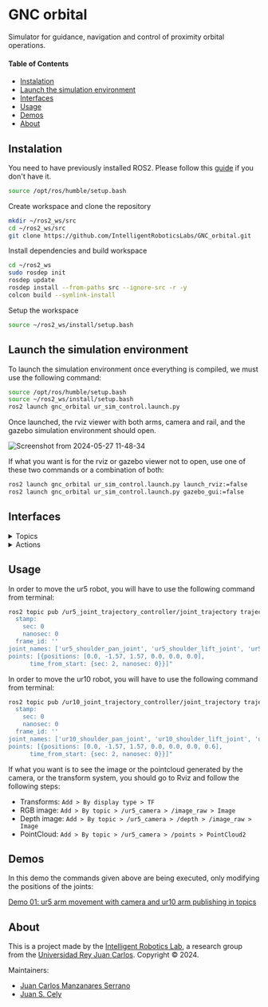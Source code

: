 # GNC orbital

Simulator for guidance, navigation and control of proximity orbital operations.

#### Table of Contents

- [Instalation](#instalation)
- [Launch the simulation environment](#launch-the-simulation-environment)
- [Interfaces](#interfaces)
- [Usage](#usage)
- [Demos](#demos)
- [About](#about)

## Instalation

You need to have previously installed ROS2. Please follow this [guide](https://docs.ros.org/en/humble/Installation.html) if you don't have it.

```bash
source /opt/ros/humble/setup.bash
```

Create workspace and clone the repository

```bash
mkdir ~/ros2_ws/src
cd ~/ros2_ws/src
git clone https://github.com/IntelligentRoboticsLabs/GNC_orbital.git
```

Install dependencies and build workspace
```bash
cd ~/ros2_ws
sudo rosdep init
rosdep update
rosdep install --from-paths src --ignore-src -r -y
colcon build --symlink-install 
```

Setup the workspace
```bash
source ~/ros2_ws/install/setup.bash
```

## Launch the simulation environment

To launch the simulation environment once everything is compiled, we must use the following command:

```bash
source /opt/ros/humble/setup.bash
source ~/ros2_ws/install/setup.bash
ros2 launch gnc_orbital ur_sim_control.launch.py
```

Once launched, the rviz viewer with both arms, camera and rail, and the gazebo simulation environment should open.

![Screenshot from 2024-05-27 11-48-34](https://github.com/IntelligentRoboticsLabs/GNC_orbital/assets/44479765/83673c64-a232-448d-9c75-023ef940c916)

If what you want is for the rviz or gazebo viewer not to open, use one of these two commands or a combination of both:

```bash
ros2 launch gnc_orbital ur_sim_control.launch.py launch_rviz:=false
ros2 launch gnc_orbital ur_sim_control.launch.py gazebo_gui:=false
```

## Interfaces

<details>
<summary>Topics</summary>

Once the simulation is launched, you can use the `ros2 topic list` command to obtain the following result:

```bash
/clicked_point
/clock
/dynamic_joint_states
/goal_pose
/initialpose
/joint_state_broadcaster/transition_event
/joint_states
/parameter_events
/performance_metrics
/robot_description
/rosout
/tf
/tf_static
/ur10_joint_state_broadcaster/transition_event
/ur10_joint_trajectory_controller/controller_state
/ur10_joint_trajectory_controller/joint_trajectory![Screenshot from 2024-05-27 11-48-34](https://github.com/IntelligentRoboticsLabs/GNC_orbital/assets/44479765/b7beaf98-5286-425e-b8b6-6e1ef7a0c83b)
![Screenshot from 2024-05-27 11-48-34](https://github.com/IntelligentRoboticsLabs/GNC_orbital/assets/44479765/b7beaf98-5286-425e-b8b6-6e1ef7a0c83b)
![Screenshot from 2024-05-27 11-48-34](https://github.com/IntelligentRoboticsLabs/GNC_orbital/assets/44479765/a4ca29ce-ec45-4ceb-a74e-2f61d4df3e67)
![Screenshot from 2024-05-27 11-48-34](https://github.com/IntelligentRoboticsLabs/GNC_orbital/assets/44479765/a4ca29ce-ec45-4ceb-a74e-2f61d4df3e67)

/ur10_joint_trajectory_controller/state
/ur10_joint_trajectory_controller/transition_event
/ur5_camera/camera_info
/ur5_camera/depth/camera_info
/ur5_camera/depth/image_raw
/ur5_camera/depth/image_raw/compressed
/ur5_camera/depth/image_raw/compressedDepth
/ur5_camera/depth/image_raw/theora
/ur5_camera/image_raw
/ur5_camera/image_raw/compressed
/ur5_camera/image_raw/compressedDepth
/ur5_camera/image_raw/theora
/ur5_camera/imu
/ur5_camera/points
/ur5_joint_state_broadcaster/transition_event
/ur5_joint_trajectory_controller/controller_state
/ur5_joint_trajectory_controller/joint_trajectory
/ur5_joint_trajectory_controller/state
/ur5_joint_trajectory_controller/transition_event
```

You have the topics for each of the robots, where you can see the status of each of the joints of each arm, or the image from the camera that the ur5 has. Additionally, you will be able to see all the transforms in /tf or /tf_static

</details>

<details>
<summary>Actions</summary>

Once the simulation is launched, you can use the `ros2 action list` command to obtain the following result:

```bash
/ur10_joint_trajectory_controller/follow_joint_trajectory
/ur5_joint_trajectory_controller/follow_joint_trajectory
```

These are the actions that moveit2 will use to be able to move the arms

</details>

## Usage
In order to move the ur5 robot, you will have to use the following command from terminal:

```bash
ros2 topic pub /ur5_joint_trajectory_controller/joint_trajectory trajectory_msgs/msg/JointTrajectory "header: 
  stamp:
    sec: 0
    nanosec: 0
  frame_id: ''
joint_names: ['ur5_shoulder_pan_joint', 'ur5_shoulder_lift_joint', 'ur5_elbow_joint', 'ur5_wrist_1_joint', 'ur5_wrist_2_joint', 'ur5_wrist_3_joint']
points: [{positions: [0.0, -1.57, 1.57, 0.0, 0.0, 0.0],
      time_from_start: {sec: 2, nanosec: 0}}]"
```

In order to move the ur10 robot, you will have to use the following command from terminal:

```bash
ros2 topic pub /ur10_joint_trajectory_controller/joint_trajectory trajectory_msgs/msg/JointTrajectory "header: 
  stamp:
    sec: 0
    nanosec: 0
  frame_id: ''
joint_names: ['ur10_shoulder_pan_joint', 'ur10_shoulder_lift_joint', 'ur10_elbow_joint', 'ur10_wrist_1_joint', 'ur10_wrist_2_joint', 'ur10_wrist_3_joint', 'ur10_rail_joint']
points: [{positions: [0.0, -1.57, 1.57, 0.0, 0.0, 0.0, 0.6],
      time_from_start: {sec: 2, nanosec: 0}}]" 
```

If what you want is to see the image or the pointcloud generated by the camera, or the transform system, you should go to Rviz and follow the following steps:
- Transforms: `Add > By display type > TF`
- RGB image: `Add > By topic > /ur5_camera > /image_raw > Image`
- Depth image: `Add > By topic > /ur5_camera > /depth > /image_raw > Image`
- PointCloud: `Add > By topic > /ur5_camera > /points > PointCloud2`

## Demos
In this demo the commands given above are being executed, only modifying the positions of the joints:

[Demo 01: ur5 arm movement with camera and ur10 arm publishing in topics](https://github.com/IntelligentRoboticsLabs/GNC_orbital/assets/44479765/b95b3e50-8d5f-4296-9769-043cdaa1f76b)

## About
This is a project made by the [Intelligent Robotics Lab], a research group from the [Universidad Rey Juan Carlos].
Copyright &copy; 2024.

Maintainers:

* [Juan Carlos Manzanares Serrano]
* [Juan S. Cely]

[Universidad Rey Juan Carlos]: https://www.urjc.es/
[Intelligent Robotics Lab]: https://intelligentroboticslab.gsyc.urjc.es/
[Juan Carlos Manzanares Serrano]: https://github.com/Juancams
[Juan S. Cely]: https://github.com/juanscelyg
